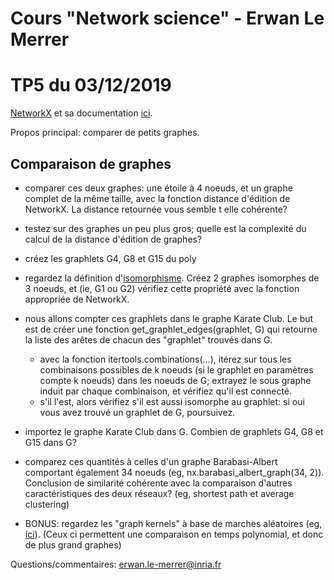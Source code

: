 # Cours "Network science" - Erwan Le Merrer
# TP5 du 03/12/2019

[NetworkX](https://networkx.github.io/) et sa documentation [ici](https://networkx.github.io/documentation/stable/index.html).

Propos principal: comparer de petits graphes.

## Comparaison de graphes

* comparer ces deux graphes: une étoile à 4 noeuds, et un graphe complet de la même taille, avec la fonction distance d'édition de NetworkX. La distance retournée vous semble t elle cohérente?

* testez sur des graphes un peu plus gros; quelle est la complexité du calcul de la distance d'édition de graphes?

* créez les graphlets G4, G8 et G15 du poly

* regardez la définition d'[isomorphisme](https://fr.wikipedia.org/wiki/Isomorphisme_de_graphes). Créez 2 graphes isomorphes de 3 noeuds, et (ie, G1 ou G2) vérifiez cette propriété avec la fonction appropriée de NetworkX.

* nous allons compter ces graphlets dans le graphe Karate Club. Le but est de créer une fonction get\_graphlet\_edges(graphlet, G) qui retourne la liste des arêtes de chacun des "graphlet" trouvés dans G.
	* avec la fonction itertools.combinations(...), itérez sur tous les combinaisons possibles de k noeuds (si le graphlet en paramètres compte k noeuds) dans les noeuds de G; extrayez le sous graphe induit par chaque combinaison, et vérifiez qu'il est connecté.
	* s'il l'est, alors vérifiez s'il est aussi isomorphe au graphlet: si oui vous avez trouvé un graphlet de G, poursuivez.

* importez le graphe Karate Club dans G. Combien de graphlets G4, G8 et G15 dans G?

* comparez ces quantités à celles d'un graphe Barabasi-Albert comportant également 34 noeuds (eg, nx.barabasi\_albert_graph(34, 2)). Conclusion de similarité cohérente avec la comparaison d'autres caractéristiques des deux réseaux? (eg, shortest path et average clustering)

* BONUS: regardez les "graph kernels" à base de marches aléatoires (eg, [ici](https://ysig.github.io/GraKeL/dev/kernels/random_walk.html)). (Ceux ci permettent une comparaison en temps polynomial, et donc de plus grand graphes)

Questions/commentaires: erwan.le-merrer@inria.fr

